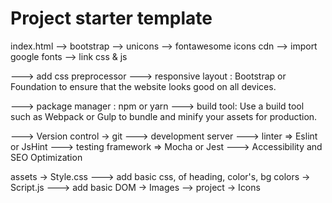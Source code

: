 # Project starter template

index.html
--> bootstrap
--> unicons
--> fontawesome icons cdn
--> import google fonts
--> link css & js

---> add css preprocessor
---> responsive layout : Bootstrap or Foundation to ensure that the website looks good on all devices.

---> package manager : npm or yarn
---> build tool: Use a build tool such as Webpack or Gulp to bundle and minify your assets for production.

---> Version control -> git
---> development server
---> linter => Eslint or JsHint
---> testing framework => Mocha or Jest
---> Accessibility and SEO Optimization

assets
-> Style.css
---> add basic css, of heading, color's, bg colors
-> Script.js
---> add basic DOM
-> Images
--> project
-> Icons
